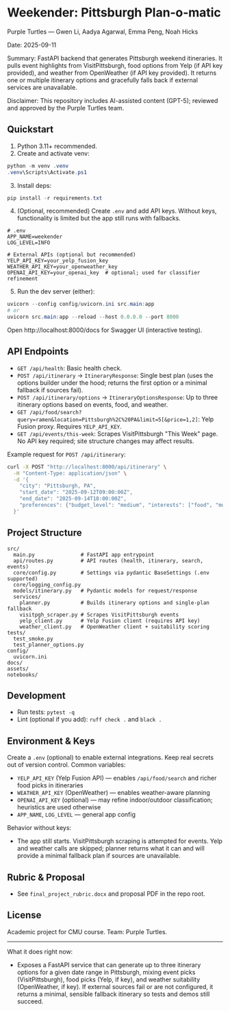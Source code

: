 # Weekender: Pittsburgh Plan‑o‑matic

Purple Turtles — Gwen Li, Aadya Agarwal, Emma Peng, Noah Hicks

Date: 2025-09-11

Summary: FastAPI backend that generates Pittsburgh weekend itineraries. It pulls event highlights from VisitPittsburgh, food options from Yelp (if API key provided), and weather from OpenWeather (if API key provided). It returns one or multiple itinerary options and gracefully falls back if external services are unavailable.

Disclaimer: This repository includes AI-assisted content (GPT-5); reviewed and approved by the Purple Turtles team.

## Quickstart

1) Python 3.11+ recommended.
2) Create and activate venv:
```powershell
python -m venv .venv
.venv\Scripts\Activate.ps1
```
3) Install deps:
```powershell
pip install -r requirements.txt
```
4) (Optional, recommended) Create `.env` and add API keys. Without keys, functionality is limited but the app still runs with fallbacks.
```env
# .env
APP_NAME=weekender
LOG_LEVEL=INFO

# External APIs (optional but recommended)
YELP_API_KEY=your_yelp_fusion_key
WEATHER_API_KEY=your_openweather_key
OPENAI_API_KEY=your_openai_key  # optional; used for classifier refinement
```
5) Run the dev server (either):
```powershell
uvicorn --config config/uvicorn.ini src.main:app
# or
uvicorn src.main:app --reload --host 0.0.0.0 --port 8000
```

Open http://localhost:8000/docs for Swagger UI (interactive testing).

## API Endpoints

- `GET /api/health`: Basic health check.
- `POST /api/itinerary` → `ItineraryResponse`: Single best plan (uses the options builder under the hood; returns the first option or a minimal fallback if sources fail).
- `POST /api/itinerary/options` → `ItineraryOptionsResponse`: Up to three itinerary options based on events, food, and weather.
- `GET /api/food/search?query=ramen&location=Pittsburgh%2C%20PA&limit=5[&price=1,2]`: Yelp Fusion proxy. Requires `YELP_API_KEY`.
- `GET /api/events/this-week`: Scrapes VisitPittsburgh "This Week" page. No API key required; site structure changes may affect results.

Example request for `POST /api/itinerary`:
```bash
curl -X POST "http://localhost:8000/api/itinerary" \
  -H "Content-Type: application/json" \
  -d '{
    "city": "Pittsburgh, PA",
    "start_date": "2025-09-12T09:00:00Z",
    "end_date": "2025-09-14T18:00:00Z",
    "preferences": {"budget_level": "medium", "interests": ["food", "museums"], "mobility": "walk", "environment": "either"}
  }'
```

## Project Structure

```
src/
  main.py               # FastAPI app entrypoint
  api/routes.py         # API routes (health, itinerary, search, events)
  core/config.py        # Settings via pydantic BaseSettings (.env supported)
  core/logging_config.py
  models/itinerary.py   # Pydantic models for request/response
  services/
    planner.py          # Builds itinerary options and single-plan fallback
    visitpgh_scraper.py # Scrapes VisitPittsburgh events
    yelp_client.py      # Yelp Fusion client (requires API key)
    weather_client.py   # OpenWeather client + suitability scoring
tests/
  test_smoke.py
  test_planner_options.py
config/
  uvicorn.ini
docs/
assets/
notebooks/
```

## Development

- Run tests: `pytest -q`
- Lint (optional if you add): `ruff check .` and `black .`

## Environment & Keys

Create a `.env` (optional) to enable external integrations. Keep real secrets out of version control. Common variables:
- `YELP_API_KEY` (Yelp Fusion API) — enables `/api/food/search` and richer food picks in itineraries
- `WEATHER_API_KEY` (OpenWeather) — enables weather-aware planning
- `OPENAI_API_KEY` (optional) — may refine indoor/outdoor classification; heuristics are used otherwise
- `APP_NAME`, `LOG_LEVEL` — general app config

Behavior without keys:
- The app still starts. VisitPittsburgh scraping is attempted for events. Yelp and weather calls are skipped; planner returns what it can and will provide a minimal fallback plan if sources are unavailable.

## Rubric & Proposal

- See `final_project_rubric.docx` and proposal PDF in the repo root.

## License

Academic project for CMU course. Team: Purple Turtles.

---

What it does right now:
- Exposes a FastAPI service that can generate up to three itinerary options for a given date range in Pittsburgh, mixing event picks (VisitPittsburgh), food picks (Yelp, if key), and weather suitability (OpenWeather, if key). If external sources fail or are not configured, it returns a minimal, sensible fallback itinerary so tests and demos still succeed.


